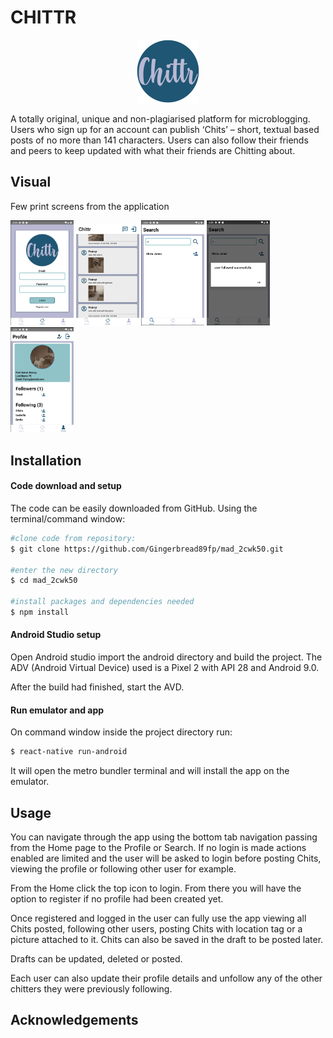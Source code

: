 # CHITTR

<p align="center">
<img 
    src='https://github.com/Gingerbread89fp/mad_2cwk50/blob/master/assets/images/appLogo.png' 
    width=20% 
/>

A totally original, unique and non-plagiarised platform for microblogging. Users who sign up for an account can publish ‘Chits’ – short, textual based posts of no more than 141 characters. Users can also follow their friends and peers to keep updated with what their friends are Chitting about.</p>


## Visual

Few print screens from the application

<img 
    src='https://github.com/Gingerbread89fp/mad_2cwk50/blob/master/assets/gitImgs/login.png' 
    width=20% 
/>
<img 
    src='https://github.com/Gingerbread89fp/mad_2cwk50/blob/master/assets/gitImgs/chits.png' 
    width=20% 
/>
<img 
    src='https://github.com/Gingerbread89fp/mad_2cwk50/blob/master/assets/gitImgs/search.png' 
    width=20% 
/>
<img 
    src='https://github.com/Gingerbread89fp/mad_2cwk50/blob/master/assets/gitImgs/follow.png' 
    width=20% 
/>
<img 
    src='https://github.com/Gingerbread89fp/mad_2cwk50/blob/master/assets/gitImgs/profile.png' 
    width=20% 
/>



## Installation


#### Code download and setup

The code can be easily downloaded from GitHub.
Using the terminal/command window:

```bash
#clone code from repository:
$ git clone https://github.com/Gingerbread89fp/mad_2cwk50.git

#enter the new directory
$ cd mad_2cwk50

#install packages and dependencies needed
$ npm install
```

#### Android Studio setup

Open Android studio import the android directory and build the project.
The ADV (Android Virtual Device) used is a Pixel 2 with API 28 and Android 9.0.

After the build had finished, start the AVD.

#### Run emulator and app

On command window inside the project directory run:

```bash
$ react-native run-android
```
It will open the metro bundler terminal and will install the app on the emulator.

## Usage


You can navigate through the app using the bottom tab navigation passing from the Home page to the Profile or Search.
If no login is made actions enabled are limited and the user will be asked to login before posting Chits, viewing the profile or following other user for example.

From the Home click the top icon to login. From there you will have the option to register if no profile had been created yet.

Once registered and logged in the user can fully use the app viewing all Chits posted, following other users, posting Chits with location tag or a picture attached to it. Chits can also be saved in the draft to be posted later.

Drafts can be updated, deleted or posted.

Each user can also update their profile details and unfollow any of the other chitters they were previously following.

## Acknowledgements